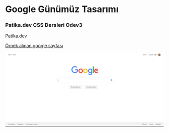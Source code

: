 # Google Günümüz Tasarımı

### Patika.dev CSS Dersleri Odev3
[Patika.dev](https://app.patika.dev/paths)

[Örnek alınan google sayfası](https://web.archive.org/web/20191130234759/https://www.google.com/)

![Google Home Page](https://github.com/oykuky/kodluyoruz-odevler/blob/main/css%20odevleri/odev3/assets/googleHomepage.png)
